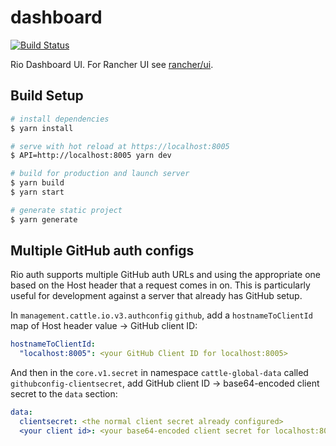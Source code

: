 # dashboard
[![Build Status](http://drone-publish.rancher.io/api/badges/rancher/dashboard/status.svg)](http://drone-publish.rancher.io/rancher/dashboard)

Rio Dashboard UI.  For Rancher UI see [rancher/ui](https://github.com/rancher/ui).

## Build Setup

``` bash
# install dependencies
$ yarn install

# serve with hot reload at https://localhost:8005
$ API=http://localhost:8005 yarn dev

# build for production and launch server
$ yarn build
$ yarn start

# generate static project
$ yarn generate
```

## Multiple GitHub auth configs
Rio auth supports multiple GitHub auth URLs and using the appropriate one based on the Host header that a request comes in on.  This is particularly useful for development against a server that already has GitHub setup.

In `management.cattle.io.v3.authconfig` `github`, add a `hostnameToClientId` map of Host header value -> GitHub client ID:

```yaml
hostnameToClientId:
  "localhost:8005": <your GitHub Client ID for localhost:8005>
```

And then in the `core.v1.secret` in namespace `cattle-global-data` called `githubconfig-clientsecret`, add GitHub client ID -> base64-encoded client secret to the `data` section:

```yaml
data:
  clientsecret: <the normal client secret already configured>
  <your client id>: <your base64-encoded client secret for localhost:8005>
 ```
